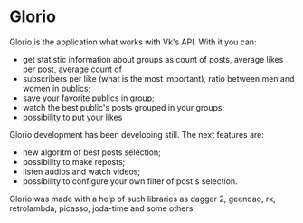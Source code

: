 # Glorio
Glorio is the application what works with Vk's API. With it you can:

- get statistic information about groups as count of posts, average likes per post, average count of
- subscribers per like (what is the most important), ratio between men and women in publics;
- save your favorite publics in group;
- watch the best public's posts grouped in your groups;
- possibility to put your likes

Glorio development has been developing still. The next features are:

- new algoritm of best posts selection;
- possibility to make reposts;
- listen audios and watch videos;
- possibility to configure your own filter of post's selection.

Glorio was made with a help of such libraries as dagger 2, geendao, rx, retrolambda, picasso, joda-time and some others.

